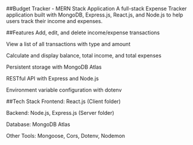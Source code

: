 ##Budget Tracker - MERN Stack Application
A full-stack Expense Tracker application built with MongoDB, Express.js, React.js, and Node.js to help users track their income and expenses.

##Features
Add, edit, and delete income/expense transactions

View a list of all transactions with type and amount

Calculate and display balance, total income, and total expenses

Persistent storage with MongoDB Atlas

RESTful API with Express and Node.js

Environment variable configuration with dotenv

##Tech Stack
Frontend: React.js (Client folder)

Backend: Node.js, Express.js (Server folder)

Database: MongoDB Atlas

Other Tools: Mongoose, Cors, Dotenv, Nodemon
